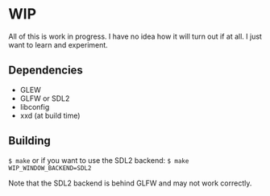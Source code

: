 # WIP
All of this is work in progress.
I have no idea how it will turn out if at all.
I just want to learn and experiment.
## Dependencies
- GLEW
- GLFW or SDL2
- libconfig
- xxd (at build time)
## Building
`$ make`
or if you want to use the SDL2 backend:
`$ make WIP_WINDOW_BACKEND=SDL2`

Note that the SDL2 backend is behind GLFW and may not work correctly.
